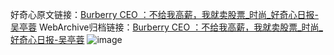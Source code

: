 好奇心原文链接：[Burberry CEO ：不给我高薪，我就卖股票_时尚_好奇心日报-吴亭蓉](https://www.qdaily.com/articles/2015.html)
WebArchive归档链接：[Burberry CEO ：不给我高薪，我就卖股票_时尚_好奇心日报-吴亭蓉](http://web.archive.org/web/20190623150805/https://www.qdaily.com/articles/2015.html)
![image](http://ww3.sinaimg.cn/large/007d5XDply1g3vbvdwdjxj30u02j6e72)